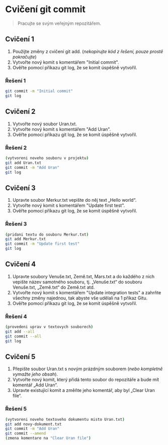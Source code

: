 # Cvičení git commit

> Pracujte se svým veřejným repozitářem.

## Cvičení 1

1. Použijte změny z cvičení git add. (_nekopírujte kód z řešení, pouze prostě pokračujte_)
2. Vytvořte nový komit s komentářem "Initial commit".
3. Ověřte pomocí příkazu git log, že se komit úspěšně vytvořil.

### Řešení 1

```bash
git commit -m "Initial commit"
git log
```

## Cvičení 2

1. Vytvořte nový soubor Uran.txt.
2. Vytvořte nový komit s komentářem "Add Uran".
3. Ověřte pomocí příkazu git log, že se komit úspěšně vytvořil.

### Řešení 2

```bash
(vytvoreni noveho souboru v projektu)
git add Uran.txt
git commit -m "Add Uran"
git log
```

## Cvičení 3

1. Upravte soubor Merkur.txt vepište do něj text „Hello world“.
2. Vytvořte nový komit s komentářem "Update first test".
3. Ověřte pomocí příkazu git log, že se komit úspěšně vytvořil.

### Řešení 3

```bash
(pridani textu do souboru Merkur.txt)
git add Merkur.txt
git commit -m "Update first test"
git log
```

## Cvičení 4

1. Upravte soubory Venuše.txt, Země.txt, Mars.txt a do každého z nich vepište název samotného souboru, tj. „Venuše.txt“ do souboru Venuše.txt, „Země.txt“ do Země.txt atd.
2. Vytvořte nový komit s komentářem "Update integration tests" a zahrňte všechny změny najednou, tak abyste vše udělali na 1 příkaz Gitu.
3. Ověřte pomocí příkazu git log, že se komit úspěšně vytvořil.

### Řešení 4

```bash
(provedeni uprav v textovych souborech)
git add --all
git commit --all
git log
```

## Cvičení 5

1. Přepište soubor Uran.txt s novým prázdným souborem (_nebo kompletně vymažte jeho obsah_).
2. Vytvořte nový komit, který přidá tento soubor do repozitáře a bude mít komentář „Add Uran“.
3. Upravte existující komit a změňte jeho komentář, aby byl „Clear Uran file“.

### Řešení 5

```bash
(vytvoreni noveho textoveho dokumentu misto Uran.txt)
git add novy-dokument.txt
git commit -m "Add Uran"
git commit --amend
(zmena komentare na "Clear Uran file")
```
